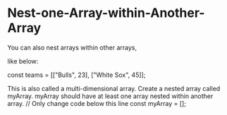 # Nest-one-Array-within-Another-Array

You can also nest arrays within other arrays,

like below:

const teams = [["Bulls", 23], ["White Sox", 45]];

This is also called a multi-dimensional array.
Create a nested array called myArray.
myArray should have at least one array nested within another array.
// Only change code below this line
const myArray = [];
